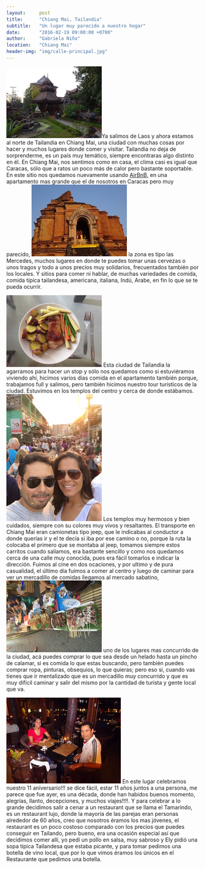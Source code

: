 ```yaml
---
layout:     post
title:      "Chiang Mai, Tailandia"
subtitle:   "Un lugar muy parecido a nuestro hogar"
date:       "2016-02-19 09:00:00 +0700"
author:     "Gabriela Niño"
location:   "Chiang Mai"
header-img: "img/calle-principal.jpg"
---
```


![L: templo][1]Ya salimos de Laos y ahora estamos al norte de Tailandia en Chiang Mai, una ciudad con muchas cosas por hacer y muchos lugares donde comer y visitar. Tailandia no deja de sorprenderme, es un país muy temático, siempre encontraras algo distinto en él. En Chiang Mai, nos sentimos como en casa, el clima casi es igual que Caracas, sólo que a ratos un poco más de calor pero bastante soportable. En este sitio nos quedamos nuevamente usando <a href="www.airbnb.com/c/ealvarado?s=8">AirBnB</a>, en una apartamento mas grande que el de nosotros en Caracas pero muy parecido, ![R: templo2][2] la zona es tipo las Mercedes, muchos lugares en donde te puedes tomar unas cervezas o unos tragos y todo a unos precios muy solidarios, frecuentados también por los locales. Y sitios para comer ni hablar, de muchas variedades de comida, comida típica tailandesa, americana, italiana, Indú, Arabe, en fin lo que se te pueda ocurrir.

![L: comida-casera][3] Esta ciudad de Tailandia la agarramos para hacer un stop y sólo nos quedamos como si estuviéramos viviendo ahí, hicimos varios días comida en el apartamento también porque, trabajamos full y salimos, pero también hicimos nuestro tour turísticos de la ciudad. Estuvimos en los templos del centro y cerca de donde estábamos. ![R: mecadito-nosotros][4] Los templos muy hermosos y bien cuidados, siempre con su colores muy vivos y resaltantes. El transporte en Chiang Mai eran camionetas tipo jeep, que le indicabas al conductor a donde querías ir y el te decía si iba por ese camino o no, porque la ruta la colocaba el primero que se montaba al jeep, tomamos siempre estos carritos cuando salíamos, era bastante sencillo y como nos quedamos cerca de una calle muy conocida, pues era fácil tomarlos e indicar la dirección. Fuimos al cine en dos ocaciones, y por ultimo y de pura casualidad, el último día fuimos a comer al centro y luego de caminar para ver un mercadillo de comidas llegamos al mercado sabatino,![L: comida-mercadito][5] uno de los lugares mas concurrido de la ciudad, acá puedes comprar lo que sea desde un helado hasta un pincho de calamar, si es comida lo que estas buscando, pero también puedes comprar ropa, pinturas, obsequios, lo que quieras; pero eso si, cuando vas tienes que ir mentalizado que es un mercadillo muy concurrido y que es muy difícil caminar y salir del mismo por la cantidad de turista y gente local que va.

![R: cena-aniversario][6] En este lugar celebramos nuestro 11 aniversario!!! se dice fácil, estar 11 años juntos a una persona, me parece que fue ayer, es una década, donde han habidos buenos momento, alegrías, llanto, decepciones, y muchos viajes!!!!. Y para celebrar a lo grande decidimos salir a cenar a un restaurant que se llama el Tamarindo, es un restaurant lujo, donde la mayoría de las parejas eran personas alrededor de 60 años, creo que nosotros éramos los mas jóvenes, el restaurant es un poco costoso comparado con los precios que puedes conseguir en Tailando, pero bueno, era una ocasión especial así que decidimos comer allí, yo pedí un pollo en salsa, muy sabroso y Ely pidió una sopa típica Tailandesa que estaba picante, y para tomar pedimos una botella de vino local, que por lo que vimos éramos los únicos en el Restaurante que pedimos una botella. 

[1]: /img/templo-chiang-mai.jpg
[2]: /img/templo-chiang-mai2.jpg
[3]: /img/comida-casera.jpg
[4]: /img/mercadito-nosotros.jpg
[5]: /img/comida-mercadito.jpg
[6]: /img/cena-aniversario.jpg
